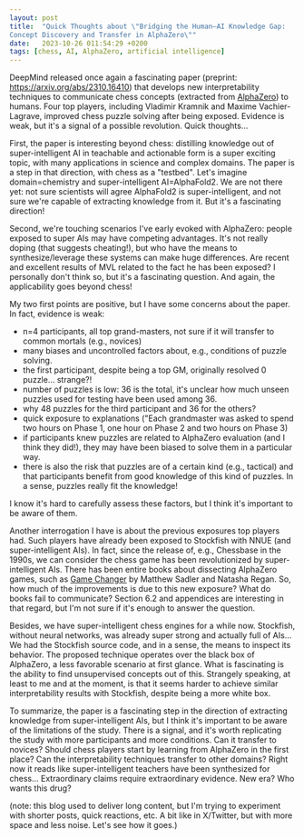 ```yaml
---
layout: post
title:  "Quick Thoughts about \"Bridging the Human–AI Knowledge Gap:
Concept Discovery and Transfer in AlphaZero\""
date:   2023-10-26 011:54:29 +0200
tags: [chess, AI, AlphaZero, artificial intelligence]
---
```


DeepMind released once again a fascinating paper (preprint: https://arxiv.org/abs/2310.16410) that develops new interpretability techniques to communicate chess concepts (extracted from [AlphaZero](https://blog.mathieuacher.com/MuZeroChess/)) to humans. Four top players, including Vladimir Kramnik and Maxime Vachier-Lagrave, improved chess puzzle solving after being exposed. Evidence is weak, but it's a signal of a possible revolution. Quick thoughts...

First, the paper is interesting beyond chess: distilling knowledge out of super-intelligent AI in teachable and actionable form is a super exciting topic, with many applications in science and complex domains. The paper is a step in that direction, with chess as a "testbed". Let's imagine domain=chemistry and super-intelligent AI=AlphaFold2. We are not there yet: not sure scientists will agree AlphaFold2 is super-intelligent, and not sure we're capable of extracting knowledge from it. But it's a fascinating direction! 

Second, we're touching scenarios I've early evoked with AlphaZero: people exposed to super AIs may have competing advantages. It's not really doping (that suggests cheating!), but who have the means to synthesize/leverage these systems can make huge differences. Are recent and excellent results of MVL related to the fact he has been exposed? I personally don't think so, but it's a fascinating question. 
And again, the applicability goes beyond chess! 

My two first points are positive, but I have some concerns about the paper.
In fact, evidence is weak: 
 * n=4 participants, all top grand-masters, not sure if it will transfer to common mortals (e.g., novices) 
 * many biases and uncontrolled factors about, e.g., conditions of puzzle solving. 
 * the first participant, despite being a top GM, originally resolved 0 puzzle... strange?!
 * number of puzzles is low: 36 is the total, it's unclear how much unseen puzzles used for testing have been used among 36. 
 * why 48 puzzles for the third participant and 36 for the others?
 * quick exposure to explanations ("Each grandmaster was asked to spend two hours on Phase 1, one hour on Phase 2 and two hours on Phase 3)
 * if participants knew puzzles are related to AlphaZero evaluation (and I think they did!), they may have been biased to solve them in a particular way. 
 * there is also the risk that puzzles are of a certain kind (e.g., tactical) and that participants benefit from good knowledge of this kind of puzzles. In a sense, puzzles really fit the knowledge! 

I know it's hard to carefully assess these factors, but I think it's important to be aware of them.

Another interrogation I have is about the previous exposures top players had. 
Such players have already been exposed to Stockfish with NNUE (and super-intelligent AIs). 
In fact, since the release of, e.g., Chessbase in the 1990s, we can consider the chess game has been revolutionized by super-intelligent AIs.
There has been entire books about dissecting AlphaZero games, such as [Game Changer](https://www.alphaechecs.fr/produit/game-changer) by Matthew Sadler and Natasha Regan. 
So, how much of the improvements is due to this new exposure? What do books fail to communicate? 
Section 6.2 and appendices are interesting in that regard, but I'm not sure if it's enough to answer the question. 

Besides, we have super-intelligent chess engines for a while now. Stockfish, without neural networks, was already super strong and actually full of AIs...
We had the Stockfish source code, and in a sense, the means to inspect its behavior. The proposed technique operates over the black box of AlphaZero, a less favorable scenario at first glance. 
What is fascinating is the ability to find unsupervised concepts out of this. 
Strangely speaking, at least to me and at the moment, is that it seems harder to achieve similar interpretability results with Stockfish, despite being a more white box. 

To summarize, the paper is a fascinating step in the direction of extracting knowledge from super-intelligent AIs, but I think it's important to be aware of the limitations of the study. 
There is a signal, and it's worth replicating the study with more participants and more conditions. 
Can it transfer to novices? Should chess players start by learning from AlphaZero in the first place? Can the interpretability techniques transfer to other domains? 
Right now it reads like super-intelligent teachers have been synthesized for chess... Extraordinary claims require extraordinary evidence. New era? Who wants this drug?  

(note: this blog used to deliver long content, but I'm trying to experiment with shorter posts, quick reactions, etc. A bit like in X/Twitter, but with more space and less noise. Let's see how it goes.)






























 







 







 















